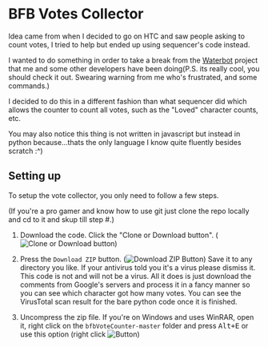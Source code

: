 # BFB Votes Collector
Idea came from when I decided to go on HTC and saw people asking to count votes, I tried to help but ended up using sequencer's code instead.

I wanted to do something in order to take a break from the [Waterbot](https://github.com/waterbotdev/waterbot) project that me and some other 
developers have been doing(P.S. its really cool, you should check it out. Swearing warning from me who's frustrated, and some commands.)

I decided to do this in a different fashion than what sequencer did which allows the counter to count all votes, 
such as the "Loved" character counts, etc.

You may also notice this thing is not written in javascript but instead in python because...thats the only language I know quite fluently besides scratch :^)

## Setting up
To setup the vote collector, you only need to follow a few steps.

(If you're a pro gamer and know how to use git just clone the repo locally and cd to it and skup till step #.)

1. Download the code. Click the "Clone or Download button". (![Clone or Download button](https://kenny-pls.go-get-a.life/YLMeWN.png))

2. Press the ``Download ZIP`` button. (![Download ZIP Button](https://kenny-pls.go-get-a.life/GiONdB.png))
Save it to any directory you like. If your antivirus told you it's a virus please dismiss it. This code is not and will not be a virus. 
All it does is just download the comments from Google's servers and process it in a fancy manner so you can see which character got how many votes. 
You can see the VirusTotal scan result for the bare python code once it is finished.

3. Uncompress the zip file. If you're on Windows and uses WinRAR, open it, right click on the ``bfbVoteCounter-master`` folder and press <kbd>Alt+E</kbd>
or use this option (right click ![Button](https://kenny-pls.go-get-a.life/JeNRqh.png))